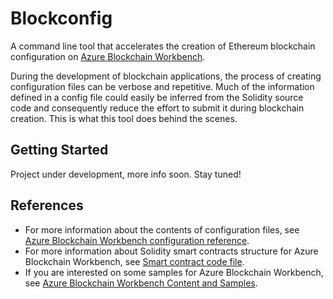 # Blockconfig

A command line tool that accelerates the creation of Ethereum blockchain configuration on [Azure Blockchain Workbench](https://docs.microsoft.com/en-us/azure/blockchain-workbench/blockchain-workbench-overview). 

During the development of blockchain applications, the process of creating configuration files can be verbose and repetitive. Much of the information defined in a config file could easily be inferred from the Solidity source code and consequently reduce the effort to submit it during blockchain creation. This is what this tool does behind the scenes.

## Getting Started

Project under development, more info soon. Stay tuned!

## References

- For more information about the contents of configuration files, see [Azure Blockchain Workbench configuration reference](https://docs.microsoft.com/en-us/azure/blockchain-workbench/blockchain-workbench-configuration-overview).
- For more information about Solidity smart contracts structure for Azure Blockchain Workbench, see [Smart contract code file](https://docs.microsoft.com/en-us/azure/blockchain-workbench/blockchain-workbench-create-app#smart-contract-code-file).
- If you are interested on some samples for Azure Blockchain Workbench, see [Azure Blockchain Workbench Content and Samples](https://github.com/Azure-Samples/blockchain).

